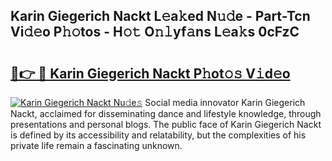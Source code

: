 ## Karin Giegerich Nackt L𝚎a𝚔ed N𝚞𝚍e - Part-Tcn Vi𝚍𝚎o P𝚑𝚘tos - H𝚘𝚝 O𝚗𝚕yf𝚊ns L𝚎a𝚔s 0cFzC

# <h2><a href="http://kfbta1.oniu.top/?m=Karin+Giegerich+Nackt">🔗👉 🔴 Karin Giegerich Nackt P𝚑ot𝚘𝚜 V𝚒d𝚎o</a></h2>

[![Karin Giegerich Nackt Nu𝚍e𝚜](https://i.imgur.com/0qMVB7G.gif)](http://kfbta1.oniu.top/?m=Karin+Giegerich+Nackt)
Social media innovator Karin Giegerich Nackt, acclaimed for disseminating dance and lifestyle knowledge, through presentations and personal blogs. The public face of Karin Giegerich Nackt is defined by its accessibility and relatability, but the complexities of his private life remain a fascinating unknown.  

